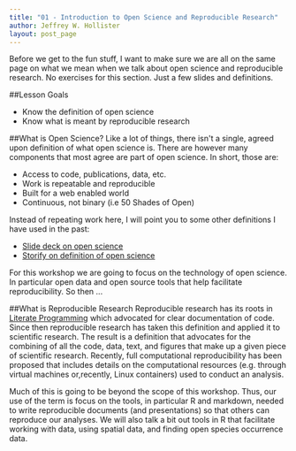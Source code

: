 ```yaml
---
title: "01 - Introduction to Open Science and Reproducible Research"
author: Jeffrey W. Hollister
layout: post_page
---
```


Before we get to the fun stuff, I want to make sure we are all on the same page on what we mean when we talk about open science and reproducible research.  No exercises for this section.  Just a few slides and definitions.  

##Lesson Goals
  - Know the definition of open science
  - Know what is meant by reproducible research
  
##What is Open Science?
Like a lot of things, there isn't a single, agreed upon definition of what open science is.  There are however many components that most agree are part of open science.  In short, those are: 

  - Access to code, publications, data, etc.
  - Work is repeatable and reproducible
  - Built for a web enabled world
  - Continuous, not binary (i.e 50 Shades of Open)
  
Instead of repeating work here, I will point you to some other definitions I have used in the past:

  - [Slide deck on open science](http://jwhollister.com/open_science_neers/#(2))
  - [Storify on definition of open science](https://storify.com/jhollist/what-is-the-definition-of-open-science)

For this workshop we are going to focus on the technology of open science.  In particular open data and open source tools that help facilitate reproducibility.  So then ...

##What is Reproducible Research
Reproducible research has its roots in [Literate Programming](http://www.literateprogramming.com/) which advocated for clear documentation of code.  Since then reproducible research has taken this definition and applied it to scientific research.  The result is a definition that advocates for the combining of all the code, data, text, and figures that make up a given piece of scientific research.  Recently, full computational reproducibility has been proposed that includes details on the computational resources (e.g. through virtual machines or,recently, Linux containers) used to conduct an analysis.  

Much of this is going to be beyond the scope of this workshop. Thus, our use of the term is  focus on the tools, in particular R and markdown, needed to write reproducible documents (and presentations) so that others can reproduce our analyses.  We will also talk a bit out tools in R that facilitate working with data, using spatial data, and finding open species occurrence data.



